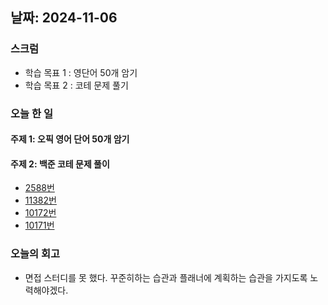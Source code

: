 ## 날짜: 2024-11-06

### 스크럼
- 학습 목표 1 : 영단어 50개 암기
- 학습 목표 2 : 코테 문제 풀기

### 오늘 한 일

#### 주제 1: 오픽 영어 단어 50개 암기

#### 주제 2: 백준 코테 문제 풀이
- [2588번](https://github.com/trueS2/Algorithm-Java/tree/main/%EB%B0%B1%EC%A4%80/Bronze/2588.%E2%80%85%EA%B3%B1%EC%85%88)
- [11382번](https://github.com/trueS2/Algorithm-Java/tree/main/%EB%B0%B1%EC%A4%80/Bronze/11382.%E2%80%85%EA%BC%AC%EB%A7%88%E2%80%85%EC%A0%95%EB%AF%BC)
- [10172번](https://github.com/trueS2/Algorithm-Java/tree/main/%EB%B0%B1%EC%A4%80/Bronze/10172.%E2%80%85%EA%B0%9C)
- [10171번](https://github.com/trueS2/Algorithm-Java/tree/main/%EB%B0%B1%EC%A4%80/Bronze/10171.%E2%80%85%EA%B3%A0%EC%96%91%EC%9D%B4)
### 오늘의 회고
- 면접 스터디를 못 했다. 꾸준히하는 습관과 플래너에 계획하는 습관을 가지도록 노력해야겠다.
